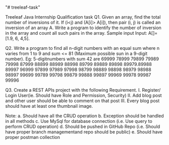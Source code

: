 "# treeleaf-task" 

Treeleaf Java Internship Qualification task
Q1. Given an array, find the total number of inversions of it. If (i<j) and (A[i]> A[i]), then pair (i, j) is called an inversion of an array A. Write a program to identify the number of inversion in the array and count all such pairs in the array.
Sample input Input: A[]=[1.9, 6, 4,5].

Q2. Write a program to find all n-digit numbers with an equal sum where n varies from 1 to 9 and sum <= 81 (Maximum possible sun in a 9-digit number).
Eg: 5-digitnumbers with sum 42 are
69999 78999 79899 79989 79998 87999 88899 88989 88998 89799 89889 89898 89979.89988 89997 96999 97899 97989 97998 98799 98889 98898 98979 98988 98997 99699 99789 99798 99879 99888 99897 99969 99978 99987 99996

Q3. Create a REST APIs project with the following Requirement.
I. 	Register/ Login User(ie. Should have Role and Permission, Security)
II.	Add blog post and other user should be able to comment on that post
III. Every blog post should have at least one thumbnail image.

Note:
a. Should have all the CRUD operation
b. Exception should be handled in all methods
c. Use MySql for database connection (i.e. Use query to perform CRUD operation)
d. Should be pushed in GitHub Repo (i.e. Should have proper branch managementand repo should be public)
e. Should have proper postman collection